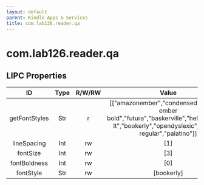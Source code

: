 ```yaml
---
layout: default
parent: Kindle Apps & Services
title: com.lab126.reader.qa
---
```


# com.lab126.reader.qa

## LIPC Properties

| ID            | Type | R/W/RW | Value                                                                                                                                               | Description |
|:-------------:|:----:|:------:|:---------------------------------------------------------------------------------------------------------------------------------------------------:|:-----------:|
| getFontStyles | Str  | r      | [["amazonember","condensed","amazon ember bold","futura","baskerville","helveticaneue lt","bookerly","opendyslexic","caecilia regular","palatino"]] | TODO        |
| lineSpacing   | Int  | rw     | [1]                                                                                                                                                 | TODO        |
| fontSize      | Int  | rw     | [3]                                                                                                                                                 | TODO        |
| fontBoldness  | Int  | rw     | [0]                                                                                                                                                 | TODO        |
| fontStyle     | Str  | rw     | [bookerly]                                                                                                                                          | TODO        |